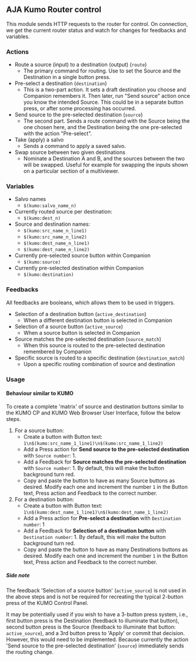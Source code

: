 ## AJA Kumo Router control
This module sends HTTP requests to the router for control. On connection, we get the current router status and watch for changes for feedbacks and variables.

### Actions

- Route a source (input) to a destination (output) (`route`)
    - The primary command for routing. Use to set the Source and the Destination in a single button press.
- Pre-select a destination (`destination`)
    - This is a two-part action. It sets a draft destination you choose and Companion remembers it. Then later, run "Send source" action once you know the intended Source. This could be in a separate button press, or after some processing has occurred.
- Send source to the pre-selected destination (`source`)
    - The second part. Sends a route command with the Source being the one chosen here, and the Destination being the one pre-selected with the action "Pre-select".
- Take (apply) a salvo
    - Sends a command to apply a saved salvo.
- Swap source between two given destinations
    - Nominate a Destination A and B, and the sources between the two will be swapped. Useful for example for swapping the inputs shown on a particular section of a multiviewer.

### Variables
- Salvo names
	- `$(kumo:salvo_name_n)`
- Currently routed source per destination:
    - `$(kumo:dest_n)`
- Source and destination names: 
    - `$(kumo:src_name_n_line1)`
    - `$(kumo:src_name_n_line2)`
    - `$(kumo:dest_name_n_line1)`
    - `$(kumo:dest_name_n_line2)`
- Currently pre-selected source button within Companion
    - `$(kumo:source)`
- Currently pre-selected destination within Companion
    - `$(kumo:destination)`

### Feedbacks
All feedbacks are booleans, which allows them to be used in triggers.

- Selection of a destination button (`active_destination`)
	- When a different destination button is selected in Companion
- Selection of a source button (`active_source`)
	- When a source button is selected in Companion
- Source matches the pre-selected destination (`source_match`)
	- When this source is routed to the pre-selected destination remembered by Companion
- Specific source is routed to a specific destination (`destination_match`)
	- Upon a specific routing combination of source and destination

### Usage


#### Behaviour similar to KUMO

To create a complete 'matrix' of source and destination buttons similar to the KUMO CP and KUMO Web Browser User Interface, follow the below steps.

1. For a source button:
    - Create a button with Button text:
    ```1\n$(kumo:src_name_1_line1)\n$(kumo:src_name_1_line2)```
    - Add a Press action for **Send source to the pre-selected destination** with `Source number`: 1.
    - Add a Feedback for **Source matches the pre-selected destination** with `Source number`: 1. By default, this will make the button background turn red. 
    - Copy and paste the button to have as many Source buttons as desired. Modify each one and increment the number `1` in the Button text, Press action and Feedback to the correct number.
2. For a destination button:
    - Create a button with Button text:
    ```1\n$(kumo:dest_name_1_line1)\n$(kumo:dest_name_1_line2)```
    - Add a Press action for **Pre-select a destination** with `Destination number`: 1
    - Add a Feedback for **Selection of a destination button** with `Destination number`: 1. By default, this will make the button background turn red.
    - Copy and paste the button to have as many Destinations buttons as desired. Modify each one and increment the number `1` in the Button text, Press action and Feedback to the correct number.

##### Side note

The feedback 'Selection of a source button' (`active_source`) is not used in the above steps and is not be required for recreating the typical 2-button press of the KUMO Control Panel.

It may be potentially used if you wish to have a 3-button press system, i.e., first button press is the Destination (feedback to illuminate that button), second button press is the Source (feedback to illuminate that button: `active_source`), and a 3rd button press to 'Apply' or commit that decision. However, this would need to be implemented. Because currently the action 'Send source to the pre-selected destination' (`source`) immediately sends the routing change.